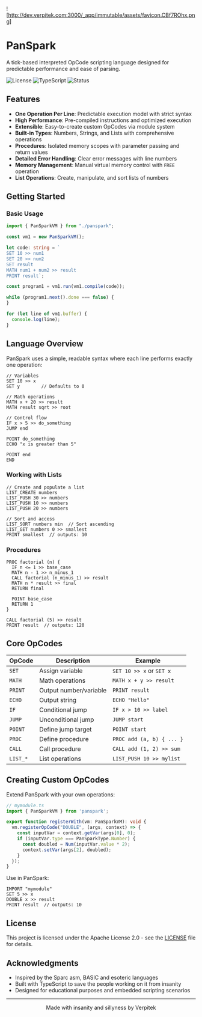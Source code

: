 ![http://dev.verpitek.com:3000/_app/immutable/assets/favicon.CBf7ROhx.png]
# PanSpark

A tick-based interpreted OpCode scripting language designed for predictable performance and ease of parsing.

![License](https://img.shields.io/badge/license-Apache%202.0-blue.svg)
![TypeScript](https://img.shields.io/badge/typescript-%23007ACC.svg?logo=typescript&logoColor=white)
![Status](https://img.shields.io/badge/status-active-success.svg)

## Features

- **One Operation Per Line**: Predictable execution model with strict syntax
- **High Performance**: Pre-compiled instructions and optimized execution
- **Extensible**: Easy-to-create custom OpCodes via module system
- **Built-in Types**: Numbers, Strings, and Lists with comprehensive operations
- **Procedures**: Isolated memory scopes with parameter passing and return values
- **Detailed Error Handling**: Clear error messages with line numbers
- **Memory Management**: Manual virtual memory control with `FREE` operation
- **List Operations**: Create, manipulate, and sort lists of numbers

## Getting Started

### Basic Usage

```typescript
import { PanSparkVM } from "./panspark";

const vm1 = new PanSparkVM();

let code: string = `
SET 10 >> num1
SET 20 >> num2
SET result
MATH num1 + num2 >> result
PRINT result`;

const program1 = vm1.run(vm1.compile(code));

while (program1.next().done === false) {
}

for (let line of vm1.buffer) {
  console.log(line);
}
```

## Language Overview

PanSpark uses a simple, readable syntax where each line performs exactly one operation:

```panspark
// Variables
SET 10 >> x
SET y        // Defaults to 0

// Math operations
MATH x + 20 >> result
MATH result sqrt >> root

// Control flow
IF x > 5 >> do_something
JUMP end

POINT do_something
ECHO "x is greater than 5"

POINT end
END
```

### Working with Lists

```panspark
// Create and populate a list
LIST_CREATE numbers
LIST_PUSH 30 >> numbers
LIST_PUSH 10 >> numbers
LIST_PUSH 20 >> numbers

// Sort and access
LIST_SORT numbers min  // Sort ascending
LIST_GET numbers 0 >> smallest
PRINT smallest  // outputs: 10
```

### Procedures

```panspark
PROC factorial (n) {
  IF n <= 1 >> base_case
  MATH n - 1 >> n_minus_1
  CALL factorial (n_minus_1) >> result
  MATH n * result >> final
  RETURN final
  
  POINT base_case
  RETURN 1
}

CALL factorial (5) >> result
PRINT result  // outputs: 120
```

## Core OpCodes

| OpCode | Description | Example |
|--------|-------------|---------|
| `SET` | Assign variable | `SET 10 >> x` or `SET x` |
| `MATH` | Math operations | `MATH x + y >> result` |
| `PRINT` | Output number/variable | `PRINT result` |
| `ECHO` | Output string | `ECHO "Hello"` |
| `IF` | Conditional jump | `IF x > 10 >> label` |
| `JUMP` | Unconditional jump | `JUMP start` |
| `POINT` | Define jump target | `POINT start` |
| `PROC` | Define procedure | `PROC add (a, b) { ... }` |
| `CALL` | Call procedure | `CALL add (1, 2) >> sum` |
| `LIST_*` | List operations | `LIST_PUSH 10 >> mylist` |

## Creating Custom OpCodes

Extend PanSpark with your own operations:

```typescript
// mymodule.ts
import { PanSparkVM } from 'panspark';

export function registerWith(vm: PanSparkVM): void {
  vm.registerOpCode("DOUBLE", (args, context) => {
    const inputVar = context.getVar(args[0], 0);
    if (inputVar.type === PanSparkType.Number) {
      const doubled = Num(inputVar.value * 2);
      context.setVar(args[2], doubled);
    }
  });
}
```

Use in PanSpark:
```panspark
IMPORT "mymodule"
SET 5 >> x
DOUBLE x >> result
PRINT result  // outputs: 10
```

## License

This project is licensed under the Apache License 2.0 - see the [LICENSE](LICENSE) file for details.

## Acknowledgments

- Inspired by the Sparc asm, BASIC and esoteric languages
- Built with TypeScript to save the people working on it from insanity
- Designed for educational purposes and embedded scripting scenarios

---

<p align="center">Made with insanity and sillyness by Verpitek</p>
